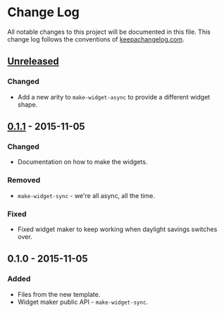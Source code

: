 # Change Log
All notable changes to this project will be documented in this file. This change log follows the conventions of [keepachangelog.com](http://keepachangelog.com/).

## [Unreleased][unreleased]
### Changed
- Add a new arity to `make-widget-async` to provide a different widget shape.

## [0.1.1] - 2015-11-05
### Changed
- Documentation on how to make the widgets.

### Removed
- `make-widget-sync` - we're all async, all the time.

### Fixed
- Fixed widget maker to keep working when daylight savings switches over.

## 0.1.0 - 2015-11-05
### Added
- Files from the new template.
- Widget maker public API - `make-widget-sync`.

[unreleased]: https://github.com/your-name/json/compare/0.1.1...HEAD
[0.1.1]: https://github.com/your-name/json/compare/0.1.0...0.1.1
